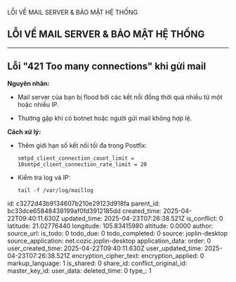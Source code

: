 LỖI VỀ MAIL SERVER & BẢO MẬT HỆ THỐNG

## LỖI VỀ MAIL SERVER & BẢO MẬT HỆ THỐNG

* * *

## Lỗi "421 Too many connections" khi gửi mail

**Nguyên nhân:**

- Mail server của bạn bị flood bởi các kết nối đồng thời quá nhiều từ một hoặc nhiều IP.
    
- Thường gặp khi có botnet hoặc người gửi mail không hợp lệ.
    

**Cách xử lý:**

- Thêm giới hạn số kết nối tối đa trong Postfix:
    
    `smtpd_client_connection_count_limit = 10smtpd_client_connection_rate_limit = 20`
    
- Kiểm tra log và IP:
    
    `tail -f /var/log/maillog`

id: c3272d43b9134607b210e29123d918fa
parent_id: bc33dce65848438199af0fd3912185dd
created_time: 2025-04-22T09:40:11.630Z
updated_time: 2025-04-23T07:26:38.521Z
is_conflict: 0
latitude: 21.02776440
longitude: 105.83415980
altitude: 0.0000
author: 
source_url: 
is_todo: 0
todo_due: 0
todo_completed: 0
source: joplin-desktop
source_application: net.cozic.joplin-desktop
application_data: 
order: 0
user_created_time: 2025-04-22T09:40:11.630Z
user_updated_time: 2025-04-23T07:26:38.521Z
encryption_cipher_text: 
encryption_applied: 0
markup_language: 1
is_shared: 0
share_id: 
conflict_original_id: 
master_key_id: 
user_data: 
deleted_time: 0
type_: 1